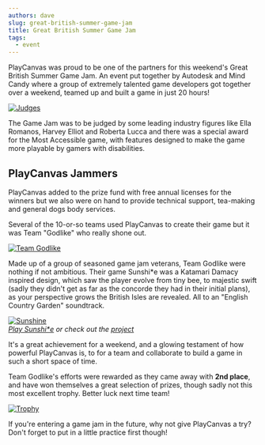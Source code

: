 ```yaml
---
authors: dave
slug: great-british-summer-game-jam
title: Great British Summer Game Jam
tags:
  - event
---
```


PlayCanvas was proud to be one of the partners for this weekend's Great British Summer Game Jam. An event put together by Autodesk and Mind Candy where a group of extremely talented game developers got together over a weekend, teamed up and built a game in just 20 hours!

[![Judges](/img/gb-summer-jam-judges.jpg)](/img/gb-summer-jam-judges.jpg)

<!-- truncate -->

The Game Jam was to be judged by some leading industry figures like Ella Romanos, Harvey Elliot and Roberta Lucca and there was a special award for the Most Accessible game, with features designed to make the game more playable by gamers with disabilities.

## PlayCanvas Jammers

PlayCanvas added to the prize fund with free annual licenses for the winners but we also were on hand to provide technical support, tea-making and general dogs body services.

Several of the 10-or-so teams used PlayCanvas to create their game but it was Team "Godlike" who really shone out.

[![Team Godlike](/img/gb-summer-jam-godlike.jpg)](/img/gb-summer-jam-godlike.jpg)

Made up of a group of seasoned game jam veterans, Team Godlike were nothing if not ambitious. Their game Sunshi\*e was a Katamari Damacy inspired design, which saw the player evolve from tiny bee, to majestic swift (sadly they didn't get as far as the concorde they had in their initial plans), as your perspective grows the British Isles are revealed. All to an "English Country Garden" soundtrack.

[![Sunshine](/img/gb-summer-jam-sunshine.png)](https://playcanv.as/p/cyVYGUjA/)  
_[Play Sunshi\*e](https://playcanv.as/p/cyVYGUjA/) or check out the [project](https://playcanvas.com/project/178037/overview/gbsummerjam)_

It's a great achievement for a weekend, and a glowing testament of how powerful PlayCanvas is, to for a team and collaborate to build a game in such a short space of time.

Team Godlike's efforts were rewarded as they came away with **2nd place**, and have won themselves a great selection of prizes, though sadly not this most excellent trophy. Better luck next time team!

[![Trophy](/img/gb-summer-jam-trophy.jpg)](/img/gb-summer-jam-trophy.jpg)

If you're entering a game jam in the future, why not give PlayCanvas a try? Don't forget to put in a little practice first though!

